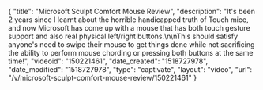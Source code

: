 {
    "title": "Microsoft Sculpt Comfort Mouse Review",
    "description": "It's been 2 years since I learnt about the horrible handicapped truth of Touch mice, and now Microsoft has come up with a mouse that has both touch gesture support and also real physical left\/right buttons.\n\nThis should satisfy anyone's need to swipe their mouse to get things done while not sacrificing the ability to perform mouse chording or pressing both buttons at the same time!",
    "videoid": "150221461",
    "date_created": "1518727978",
    "date_modified": "1518727978",
    "type": "captivate",
    "layout": "video",
    "url": "\/v\/microsoft-sculpt-comfort-mouse-review\/150221461"
}